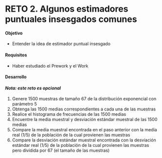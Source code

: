 # RETO 2. Algunos estimadores puntuales insesgados comunes

#### Objetivo

- Entender la idea de estimador puntual insesgado 

#### Requisitos

- Haber estudiado el Prework y el Work

#### Desarrollo

#### *Nota: este reto es opcional*

1. Genere 1500 muestras de tamaño 67 de la distribución exponencial con parámetro 5
2. Obtenga las 1500 medias correspondientes a cada una de las muestras
3. Realice el histograma de frecuencias de las 1500 medias
4. Encuentre la media muestral y desviación estándar muestral de las 1500 medias 
5. Compare la media muestral encontrada en el paso anterior con la media real (1/5) de la población de la cual provienen las muestras 
6. Compare la desviación estándar muestral encontrada con la desviación estándar real (1/5) de la población de la cual provienen las muestras pero dividida por 67 (el tamaño de las muestras)
